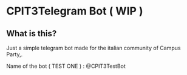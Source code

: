 # CPIT3Telegram Bot ( WIP ) 

## What is this? 

Just a simple telegram bot made for the italian community of Campus Party,.

Name of the bot ( TEST ONE ) : @CPIT3TestBot

